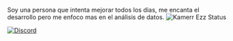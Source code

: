 Soy una persona que intenta mejorar todos los dias, me encanta el desarrollo pero me enfoco mas en el análisis de datos.
![Kamerr Ezz Status](https://github-readme-stats.vercel.app/api?username=limitedbug&show_icons=true&theme=radical)

[![Discord](https://discordapp.com/api/guilds/709658304971931719/widget.png?style=banner2)](discord.gg/j6rKJkQUur)

